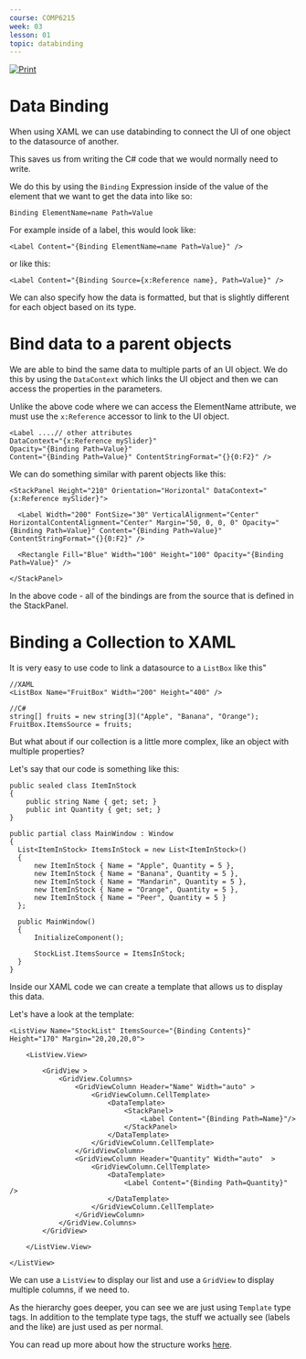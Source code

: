 ```yaml
---
course: COMP6215
week: 03
lesson: 01
topic: databinding
---
```


[![Print](https://img.shields.io/badge/DOWNLOAD_PDF-CLICK_HERE-blue.svg)](https://github.com/ToiOhomaiBCS/COMP6215-Course-Material/raw/master/week03/session01/readme.pdf)

# Data Binding

When using XAML we can use databinding to connect the UI of one object to the datasource of another. 

This saves us from writing the C# code that we would normally need to write.

We do this by using the `Binding` Expression inside of the value of the element that we want to get the data into like so:

`Binding ElementName=name Path=Value`

For example inside of a label, this would look like:

`<Label Content="{Binding ElementName=name Path=Value}" />`

or like this:

`<Label Content="{Binding Source={x:Reference name}, Path=Value}" />`

We can also specify how the data is formatted, but that is slightly different for each object based on its type.

# Bind data to a parent objects

We are able to bind the same data to multiple parts of an UI object. We do this by using the `DataContext` which links the UI object and then we can access the properties in the parameters.

Unlike the above code where we can access the ElementName attribute, we must use the `x:Reference` accessor to link to the UI object.

```
<Label ....// other attributes
DataContext="{x:Reference mySlider}"
Opacity="{Binding Path=Value}"
Content="{Binding Path=Value}" ContentStringFormat="{}{0:F2}" />
```

We can do something similar with parent objects like this:

```
<StackPanel Height="210" Orientation="Horizontal" DataContext="{x:Reference mySlider}">

  <Label Width="200" FontSize="30" VerticalAlignment="Center" HorizontalContentAlignment="Center" Margin="50, 0, 0, 0" Opacity="{Binding Path=Value}" Content="{Binding Path=Value}" ContentStringFormat="{}{0:F2}" />

  <Rectangle Fill="Blue" Width="100" Height="100" Opacity="{Binding Path=Value}" />

</StackPanel>
```

In the above code - all of the bindings are from the source that is defined in the StackPanel.

# Binding a Collection to XAML

It is very easy to use code to link a datasource to a `ListBox` like this"

```
//XAML
<ListBox Name="FruitBox" Width="200" Height="400" />

//C#
string[] fruits = new string[3]("Apple", "Banana", "Orange");
FruitBox.ItemsSource = fruits;
```

But what about if our collection is a little more complex, like an object with multiple properties?

Let's say that our code is something like this:

```
public sealed class ItemInStock
{
    public string Name { get; set; }
    public int Quantity { get; set; }
}

public partial class MainWindow : Window
{
  List<ItemInStock> ItemsInStock = new List<ItemInStock>()
  {
      new ItemInStock { Name = "Apple", Quantity = 5 },
      new ItemInStock { Name = "Banana", Quantity = 5 },
      new ItemInStock { Name = "Mandarin", Quantity = 5 },
      new ItemInStock { Name = "Orange", Quantity = 5 },
      new ItemInStock { Name = "Peer", Quantity = 5 }
  };

  public MainWindow()
  {
      InitializeComponent();

      StockList.ItemsSource = ItemsInStock;
  }
}
```

Inside our XAML code we can create a template that allows us to display this data.

Let's have a look at the template:

```
<ListView Name="StockList" ItemsSource="{Binding Contents}" Height="170" Margin="20,20,20,0">

    <ListView.View>

        <GridView >
            <GridView.Columns>
                <GridViewColumn Header="Name" Width="auto" >
                    <GridViewColumn.CellTemplate>
                        <DataTemplate>
                            <StackPanel>
                                <Label Content="{Binding Path=Name}"/>
                            </StackPanel>
                        </DataTemplate>
                    </GridViewColumn.CellTemplate>
                </GridViewColumn>
                <GridViewColumn Header="Quantity" Width="auto"  >
                    <GridViewColumn.CellTemplate>
                        <DataTemplate>
                            <Label Content="{Binding Path=Quantity}" />
                        </DataTemplate>
                    </GridViewColumn.CellTemplate>
                </GridViewColumn>
            </GridView.Columns>
        </GridView>

    </ListView.View>

</ListView>
```

We can use a `ListView` to display our list and use a `GridView` to display multiple columns, if we need to.

As the hierarchy goes deeper, you can see we are just using `Template` type tags.
In addition to the template type tags, the stuff we actually see (labels and the like) are just used as per normal.

You can read up more about how the structure works [here](https://docs.microsoft.com/en-us/dotnet/api/system.windows.controls.listview?view=netframework-4.8).
